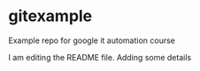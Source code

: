# gitexample
Example repo for google it automation course

I am editing the README file. Adding some details
